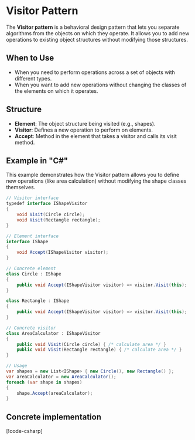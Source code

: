 # Visitor Pattern

The **Visitor pattern** is a behavioral design pattern that lets you separate algorithms from the objects on which they operate. It allows you to add new operations to existing object structures without modifying those structures.

## When to Use

- When you need to perform operations across a set of objects with different types.
- When you want to add new operations without changing the classes of the elements on which it operates.

## Structure

- **Element**: The object structure being visited (e.g., shapes).
- **Visitor**: Defines a new operation to perform on elements.
- **Accept**: Method in the element that takes a visitor and calls its visit method.

## Example in "C#"

This example demonstrates how the Visitor pattern allows you to define new operations (like area calculation) without modifying the shape classes themselves.

```csharp
// Visitor interface
typedef interface IShapeVisitor
{
    void Visit(Circle circle);
    void Visit(Rectangle rectangle);
}

// Element interface
interface IShape
{
    void Accept(IShapeVisitor visitor);
}

// Concrete element
class Circle : IShape
{
    public void Accept(IShapeVisitor visitor) => visitor.Visit(this);
}

class Rectangle : IShape
{
    public void Accept(IShapeVisitor visitor) => visitor.Visit(this);
}

// Concrete visitor
class AreaCalculator : IShapeVisitor
{
    public void Visit(Circle circle) { /* calculate area */ }
    public void Visit(Rectangle rectangle) { /* calculate area */ }
}

// Usage
var shapes = new List<IShape> { new Circle(), new Rectangle() };
var areaCalculator = new AreaCalculator();
foreach (var shape in shapes)
{
    shape.Accept(areaCalculator);
}
```

## Concrete implementation

[!code-csharp[](../Program.cs?highlight=3,39-43)]

